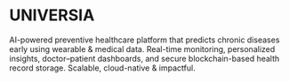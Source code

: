 # UNIVERSIA
AI-powered preventive healthcare platform that predicts chronic diseases early using wearable &amp; medical data. Real-time monitoring, personalized insights, doctor–patient dashboards, and secure blockchain-based health record storage. Scalable, cloud-native &amp; impactful.
